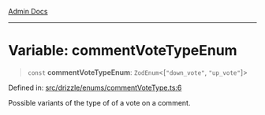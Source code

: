 [Admin Docs](/)

***

# Variable: commentVoteTypeEnum

> `const` **commentVoteTypeEnum**: `ZodEnum`\<\[`"down_vote"`, `"up_vote"`\]\>

Defined in: [src/drizzle/enums/commentVoteType.ts:6](https://github.com/NishantSinghhhhh/talawa-api/blob/2aae942e3c09271511f0b08b62076f26547cb511/src/drizzle/enums/commentVoteType.ts#L6)

Possible variants of the type of of a vote on a comment.
